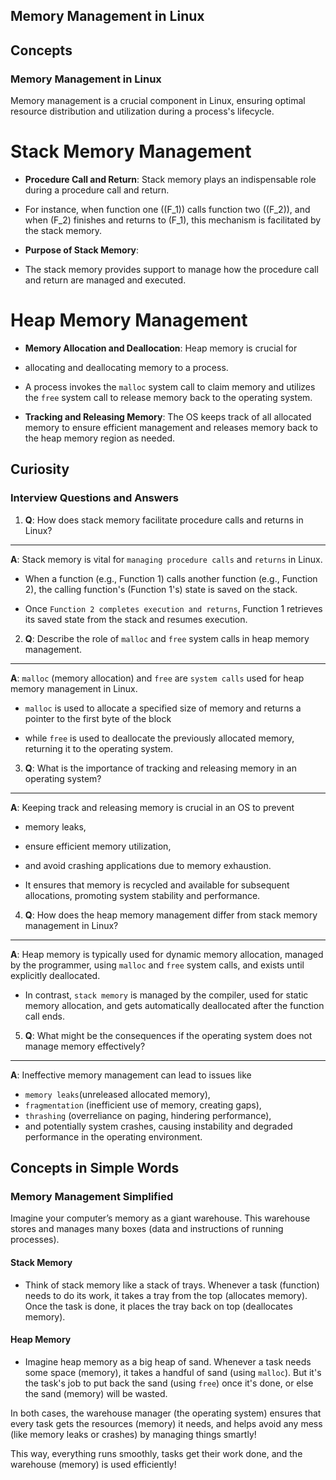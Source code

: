 
##  Memory Management in Linux

## Concepts

### Memory Management in Linux
Memory management is a crucial component in Linux, ensuring optimal resource distribution and utilization during a process's lifecycle.

# Stack Memory Management

- **Procedure Call and Return**: Stack memory plays an indispensable role during a procedure call and return. 
- For instance, when function one (\(F_1\)) calls function two (\(F_2\)), and when \(F_2\) finishes and returns to \(F_1\), this mechanism is facilitated by the stack memory.

- **Purpose of Stack Memory**: 

- The stack memory provides support to manage how the procedure call and return are managed and executed.

# Heap Memory Management

- **Memory Allocation and Deallocation**:
 Heap memory is crucial for 
 
- allocating and deallocating memory to a process. 
- A process invokes the `malloc` system call to claim memory and utilizes the `free` system call to release memory back to the operating system.

- **Tracking and Releasing Memory**: The OS keeps track of all allocated memory to ensure efficient management and releases memory back to the heap memory region as needed.

## Curiosity

### Interview Questions and Answers

1. **Q**: How does stack memory facilitate procedure calls and returns in Linux?
----
   **A**: Stack memory is vital for `managing procedure calls` and `returns` in Linux.
   - When a function (e.g., Function 1) calls another function (e.g., Function 2), the calling function's (Function 1's) state is saved on the stack.

   - Once `Function 2 completes execution and returns`, Function 1 retrieves its saved state from the stack and resumes execution.

2. **Q**: Describe the role of `malloc` and `free` system calls in heap memory management.
----
   **A**: `malloc` (memory allocation) and `free` are `system calls` used for heap memory management in Linux.
   - `malloc` is used to allocate a specified size of memory and returns a pointer to the first byte of the block

   - while `free` is used to deallocate the previously allocated memory, returning it to the operating system.

3. **Q**: What is the importance of tracking and releasing memory in an operating system?
---
   **A**: Keeping track and releasing memory is crucial in an OS to prevent
   - memory leaks,
   - ensure efficient memory utilization,
  - and avoid crashing applications due to memory exhaustion.
  
  - It ensures that memory is recycled and available for subsequent allocations, promoting system stability and performance.

4. **Q**: How does the heap memory management differ from stack memory management in Linux?
----
   **A**: Heap memory is typically used for dynamic memory allocation, managed by the programmer, using `malloc` and `free` system calls, and exists until explicitly deallocated. 
   
   - In contrast, `stack memory` is managed by the compiler, used for static memory allocation, and gets automatically deallocated after the function call ends.

5. **Q**: What might be the consequences if the operating system does not manage memory effectively?
----
   **A**: Ineffective memory management can lead to issues like 
   - `memory leaks`(unreleased allocated memory), 
   - `fragmentation` (inefficient use of memory, creating gaps), 
   - `thrashing` (overreliance on paging, hindering performance), 
   - and potentially system crashes, causing instability and degraded performance in the operating environment.

## Concepts in Simple Words

### Memory Management Simplified
Imagine your computer’s memory as a giant warehouse. This warehouse stores and manages many boxes (data and instructions of running processes).

#### Stack Memory
- Think of stack memory like a stack of trays. Whenever a task (function) needs to do its work, it takes a tray from the top (allocates memory). Once the task is done, it places the tray back on top (deallocates memory).
  
#### Heap Memory
- Imagine heap memory as a big heap of sand. Whenever a task needs some space (memory), it takes a handful of sand (using `malloc`). But it's the task's job to put back the sand (using `free`) once it's done, or else the sand (memory) will be wasted.

In both cases, the warehouse manager (the operating system) ensures that every task gets the resources (memory) it needs, and helps avoid any mess (like memory leaks or crashes) by managing things smartly!

This way, everything runs smoothly, tasks get their work done, and the warehouse (memory) is used efficiently!